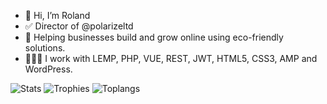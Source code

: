 

- 👋 Hi, I’m Roland
- ✅ Director of @polarizeltd
- 🌱 Helping businesses build and grow online using eco-friendly solutions.
- 👨🏻‍💻 I work with LEMP, PHP, VUE, REST, JWT, HTML5, CSS3, AMP and WordPress.



![Stats](https://github-readme-streak-stats.herokuapp.com/?user=rolandfarkasCOM)
![Trophies](https://github-profile-trophy.vercel.app/?username=rolandfarkasCOM)
![Toplangs](https://github-readme-stats.vercel.app/api/top-langs/?username=rolandfarkasCOM)
<!---
rolandfarkasCOM/rolandfarkasCOM is a ✨ special ✨ repository because its `README.md` (this file) appears on your GitHub profile.
You can click the Preview link to take a look at your changes.
--->
